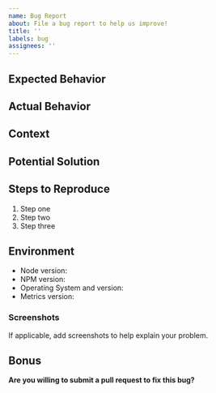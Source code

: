 ```yaml
---
name: Bug Report
about: File a bug report to help us improve!
title: ''
labels: bug
assignees: ''
---
```


<!--- Provide a general summary of the issue in the Title above. -->
<!--- TODO:(hbergren) Add a link to the Code of Conduct when that gets merged. -->

## Expected Behavior

<!--- A clear and concise description of what you expected to happen. -->

## Actual Behavior

<!--- A detailed description of what the bug is, and what the actual behavior is. -->

## Context

<!--- How has this issue affected you? What are you trying to accomplish? -->
<!--- Providing context helps us come up with a solution that is most useful in the real world. -->

## Potential Solution

<!--- If you have a potential solution for how to address this, please suggest it. -->

## Steps to Reproduce

1. Step one
2. Step two
3. Step three

## Environment

- Node version:
- NPM version:
- Operating System and version:
- Metrics version:

### Screenshots

If applicable, add screenshots to help explain your problem.

## Bonus

**Are you willing to submit a pull request to fix this bug?**
